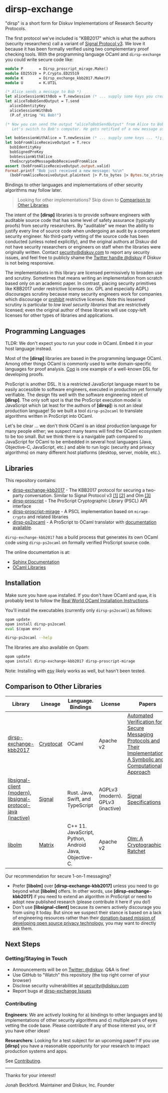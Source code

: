 # dirsp-exchange

"dirsp" is a short form for Diskuv Implementations of Research Security Protocols.

The first protocol we've included is "KBB2017" which is what the authors (security researchers) call a variant of
[Signal Protocol v3](https://www.signal.org/docs/specifications/x3dh/).
We love it because it has been formally verified using two complementary proof checking tools. With the programming language OCaml
and `dirsp-exchange` you could write secure code like:

```ocaml
module P       = Dirsp_proscript_mirage.Make()
module ED25519 = P.Crypto.ED25519
module K       = Dirsp_exchange_kbb2017.Make(P)
module U       = K.UTIL

(* Alice sends a message to Bob *)
let aliceSessionWithBob = T.newSession (* ... supply some keys you create with ED25519 and U ... *) ;;
let aliceToBobSendOutput = T.send
  aliceIdentityKey
  aliceSessionWithBob
  (P.of_string "Hi Bob!")

(* Now you can send the output "aliceToBobSendOutput" from Alice to Bob.
   Let's switch to Bob's computer. He gets notified of a new message using a notification library of your choosing, and then does ...  *)

let bobSessionWithAlice = T.newSession (* ... supply some keys ... *);;
let bobFromAliceReceiveOutput = T.recv
  bobIdentityKey
  bobSignedPreKey
  bobSessionWithAlice
  theEncryptedMessageBobReceivedFromAlice
assert (bobFromAliceReceiveOutput.output.valid)
Format.printf "Bob just received a new message: %s\n"
  (bobFromAliceReceiveOutput.plaintext |> P.to_bytes |> Bytes.to_string)
```

Bindings to other languages and implementations of other security algorithms may follow
later.

> Looking for other implementations? Skip down to [Comparison to Other Libraries](#comparison-to-other-libraries)

The intent of the **[dirsp]** libraries is to provide software engineers with auditable
source code that has some level of safety assurance (typically proofs) from security researchers.
By "auditable" we mean the ability to justify every line of source code when undergoing an audit
by a competent security engineer. No third-party vetting of the source code has been
conducted (unless noted explicitly), and the original authors at Diskuv did not have security
researchers or engineers on staff when the libraries were originally written.
Contact [security@diskuv.com](mailto:security@diskuv.com) to report any security issues, and feel
free to publicly shame the [Twitter handle @diskuv](https://twitter.com/diskuv) if Diskuv is not being
responsive.

The implementations in this library are licensed permissively to broaden use and scrutiny. Sometimes
that means writing an implementation from scratch based only on an academic paper.
In contrast, placing security primitives like KBB2017 under restrictive licenses (ex. GPL and especially AGPL)
discourages scrutiny because many security engineers work for
companies which discourage or [prohibit](https://opensource.google/docs/using/agpl-policy/)
restrictive licenses. Note this lessened scrutiny is
particular to _low level security libraries_ that are restrictively licensed; even the original author of these libraries
will use copy-left licenses for other types of libraries and applications.

## Programming Languages

TLDR: We don't expect you to run your code in OCaml. Embed it in your host language instead.

Most of the **[dirsp]** libraries are based in the programming language OCaml. Among other things OCaml is commonly used to
write domain-specific languages for proof analysis. [Coq](https://coq.inria.fr/about-coq) is one example of a
well-known DSL for developing proofs.

ProScript is another DSL. It is a restricted JavaScript language meant to be easily accessible to software engineers,
executed in production yet formally verifiable. The design fits well with the software engineering intent
of **[dirsp]**. The only soft spot is that the ProScript execution model is JavaScript which (at least for the authors of
**[dirsp]**) is not an ideal production language! So we built a tool `dirsp-ps2ocaml` to translate algorithms written
in ProScript into OCaml.

Let's be clear ... we don't think OCaml is an ideal production language for many people either; we suspect many teams will
find the OCaml ecosystem to be too small. But we think there is a navigable path compared to JavaScript for OCaml to be embedded
in several host languages (Java, Objective-C, JavaScript, etc.) and able to run logic (security and privacy algorithms) on many
different host platforms (desktop, server, mobile, etc.).

## Libraries

This repository contains:

- [dirsp-exchange-kbb2017](https://diskuv.github.io/dirsp-exchange/ocaml/dirsp-exchange-kbb2017/) - The KBB2017 protocol for securing a two-party conversation. Similar to
  Signal Protocol v3 [[1]](https://signal.org/docs/specifications/x3dh) [[2]](https://signal.org/docs/specifications/doubleratchet)
  and Olm [[3]](https://gitlab.matrix.org/matrix-org/olm/-/blob/master/docs/olm.md)
- [dirsp-proscript](https://diskuv.github.io/dirsp-exchange/ocaml/dirsp-proscript/) - The ProScript Cryptographic Library (PSCL) API interface
- [dirsp-proscript-mirage](https://diskuv.github.io/dirsp-exchange/ocaml/dirsp-proscript-mirage/) - A PSCL implementation based on `mirage-crypto` and related libraries
- [dirsp-ps2ocaml](https://diskuv.github.io/dirsp-exchange/ocaml/dirsp-ps2ocaml/) - A ProScript to OCaml translator with [documentation available](https://diskuv.github.io/dirsp-exchange/src-proscript/proscript-messaging/PS2OCAML.html).

`dirsp-exchange-kbb2017` has a build process that generates its own OCaml code
using `dirsp-ps2ocaml` on formally verified ProScript source code.

The online documentation is at:

- [Sphinx Documentation](https://diskuv.github.io/dirsp-exchange)
- [OCaml Libraries](https://diskuv.github.io/dirsp-exchange/ocaml)

## Installation

Make sure you have `opam` installed. If you don't have OCaml and `opam`, it is probably
best to follow the [Real World OCaml Installation Instructions](https://dev.realworldocaml.org/install.html).

You'll install the executables (currently only `dirsp-ps2ocaml`) as follows:

```bash
opam update
opam install dirsp-ps2ocaml
eval $(opam env)

dirsp-ps2ocaml --help
```

The libraries are also available on Opam:

```bash
opam update
opam install dirsp-exchange-kbb2017 dirsp-proscript-mirage
```

Note: Installing with [esy](https://esy.sh/) likely works as well, but hasn't been tested.

## Comparison to Other Libraries

| Library                                                                                                                                                                | Lineage                                              | Language. Bindings                                     | License                           | Papers                                                                                                                                                                          | Usage                                                                                                                        |
| ---------------------------------------------------------------------------------------------------------------------------------------------------------------------- | ---------------------------------------------------- | ------------------------------------------------------ | --------------------------------- | ------------------------------------------------------------------------------------------------------------------------------------------------------------------------------- | ---------------------------------------------------------------------------------------------------------------------------- |
| [dirsp-exchange-kbb2017](https://diskuv.github.io/dirsp-exchange/ocaml/dirsp-exchange-kbb2017/)                                                                        | [Cryptocat](https://en.wikipedia.org/wiki/Cryptocat) | OCaml                                                  | Apache v2                         | [Automated Verification for Secure Messaging Protocols and Their Implementations: A Symbolic and Computational Approach](https://ieeexplore.ieee.org/abstract/document/7961995) | Original code formally verified. **[dirsp]** has not been audited                                                            |
| [libsignal-client (modern)](https://github.com/signalapp/libsignal-client), [libsignal-protocol-java (inactive)](https://github.com/signalapp/libsignal-protocol-java) | [Signal](https://www.signal.org/download/)           | Rust. Java, Swift, and TypeScript                      | AGPLv3 (modern). GPLv3 (inactive) | [Signal Specifications](https://signal.org/docs/)                                                                                                                               | Well-known cryptographers. ["Use outside of Signal is unsupported."](https://github.com/signalapp/libsignal-client#overview) |
| [libolm](https://gitlab.matrix.org/matrix-org/olm)                                                                                                                     | [Matrix](https://matrix.org/)                        | C++ 11. JavaScript, Python, Android Java, Objective-C. | Apache v2                         | [Olm: A Cryptographic Ratchet](https://gitlab.matrix.org/matrix-org/olm/-/blob/master/docs/olm.md)                                                                              | Audited in 2016. [Actively being re-analysed](https://matrix.org/blog/2021/06/14/adventures-in-fuzzing-libolm)               |

Our recommendation for secure 1-on-1 messaging?

- Prefer **[libolm]** over **[dirsp-exchange-kbb2017]** unless you need to go beyond what **[libolm]** offers.
  In other words, use **[dirsp-exchange-kbb2017]** if you need to extend an algorithm in ProScript _or_ need to adopt new published research (please contribute it here if you do!)
- Don't use **[libsignal-client]** because its owners actively discourage you from using it today. But since
  we suspect their stance is based on a lack of engineering resources rather than their [donation-based mission of developing open source privacy technology](https://www.signal.org/donate/), you may want to directly ask them.

## Next Steps

### Getting/Staying in Touch

- Announcements will be on [Twitter: @diskuv](https://twitter.com/diskuv). Q&A is fine!
- Use GitHub to "Watch" this repository (the top right corner of your browser)
- Disclose security vulnerabilities at security@diskuv.com
- Report bugs at [dirsp-exchange Issues](https://github.com/diskuv/dirsp-exchange/issues)

### Contributing

**Engineers**: We are actively looking for a) bindings to other languages and b) implementations of other security algorithms and c) multiple pairs of eyes vetting the code base. Please contribute if any of those interest you,
or if you have other ideas!

**Researchers**: Looking for a test subject for an upcoming paper? If you use **[dirsp]** you have a reasonable opportunity for your research to impact production systems and apps.

See [Contributing](https://diskuv.github.io/dirsp-exchange/CONTRIBUTING.html).

---

Thanks for your interest!

Jonah Beckford. Maintainer and Diskuv, Inc. Founder
